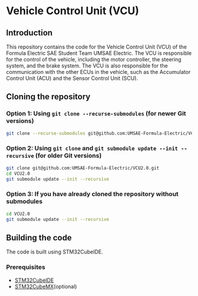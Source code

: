 # Vehicle Control Unit (VCU)

## Introduction
This repository contains the code for the Vehicle Control Unit (VCU) of the Formula Electric SAE Student Team UMSAE Electric. 
The VCU is responsible for the control of the vehicle, including the motor controller, the steering system, and the brake system. 
The VCU is also responsible for the communication with the other ECUs in the vehicle, such as the Accumulator Control Unit (ACU) and the Sensor Control Unit (SCU).

## Cloning the repository
### Option 1: Using `git clone --recurse-submodules` (for newer Git versions)
```bash
git clone --recurse-submodules git@github.com:UMSAE-Formula-Electric/VCU2.0.git
```

### Option 2: Using `git clone` and `git submodule update --init --recursive` (for older Git versions)
```bash
git clone git@github.com:UMSAE-Formula-Electric/VCU2.0.git
cd VCU2.0
git submodule update --init --recursive
```

### Option 3: If you have already cloned the repository without submodules
```bash
cd VCU2.0
git submodule update --init --recursive
```

## Building the code
The code is built using STM32CubeIDE.

### Prerequisites
- [STM32CubeIDE](https://www.st.com/en/development-tools/stm32cubeide.html) 
- [STM32CubeMX](https://www.st.com/en/development-tools/stm32cubemx.html)(optional)
